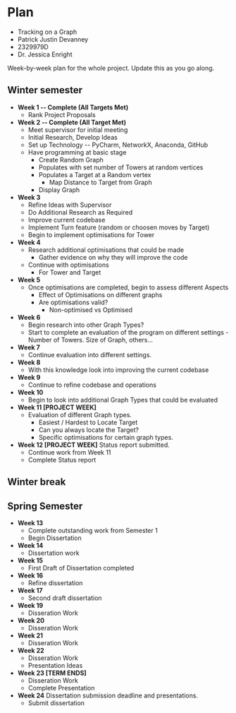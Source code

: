 # Plan

* Tracking on a Graph
* Patrick Justin Devanney
* 2329979D
* Dr. Jessica Enright

Week-by-week plan for the whole project. Update this as you go along.

## Winter semester

* **Week 1 -- Complete (All Targets Met)**
  * Rank Project Proposals
* **Week 2 -- Complete (All Target Met)**
  * Meet supervisor for initial meeting
  * Initial Research, Develop Ideas
  * Set up Technology -- PyCharm, NetworkX, Anaconda, GitHub
  * Have programming at basic stage
    * Create Random Graph
    * Populates with set number of Towers at random vertices
    * Populates a Target at a Random vertex
      * Map Distance to Target from Graph
    * Display Graph
* **Week 3**
  * Refine Ideas with Supervisor
  * Do Additional Research as Required
  * Improve current codebase
  * Implement Turn feature (random or choosen moves by Target)
  * Begin to implement optimisations for Tower
* **Week 4**
  * Research additional optimisations that could be made
    * Gather evidence on why they will improve the code
  * Continue with optimisations
    * For Tower and Target
* **Week 5**
  * Once optimisations are completed, begin to assess different Aspects
    * Effect of Optimisations on different graphs
    * Are optimisations valid?
      * Non-optimised vs Optimised
* **Week 6**
  * Begin research into other Graph Types?
  * Start to complete an evaluation of the program on different settings - Number of Towers. Size of Graph, others...
* **Week 7**
  * Continue evaluation into different settings. 
* **Week 8**
  * With this knowledge look into improving the current codebase
* **Week 9**
  * Continue to refine codebase and operations
* **Week 10**
  * Begin to look into additional Graph Types that could be evaluated
* **Week 11 [PROJECT WEEK]**
  * Evaluation of different Graph types.
    * Easiest / Hardest to Locate Target
    * Can you always locate the Target?
    * Specific optimisations for certain graph types.
* **Week 12 [PROJECT WEEK]** Status report submitted.
  * Continue work from Week 11
  * Complete Status report
## Winter break

## Spring Semester

* **Week 13**
  * Complete outstanding work from Semester 1
  * Begin Dissertation
* **Week 14**
  * Dissertation work
* **Week 15**
  * First Draft of Dissertation completed
* **Week 16**
  * Refine dissertation
* **Week 17**
  * Second draft dissertation
* **Week 19**
  * Disseration Work
* **Week 20**
  * Disseration Work
* **Week 21**
  * Disseration Work
* **Week 22**
  * Disseration Work
  * Presentation Ideas
* **Week 23 [TERM ENDS]**
  * Disseration Work
  * Complete Presentation
* **Week 24** Dissertation submission deadline and presentations.
  * Submit dissertation
